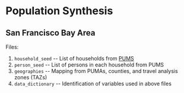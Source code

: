 # Population Synthesis
## San Francisco Bay Area

Files:
1. `household_seed` -- List of households from [PUMS](https://www.census.gov/programs-surveys/acs/technical-documentation/pums/documentation.html)
2. `person_seed` -- List of persons in each household from PUMS
3. `geographies` -- Mapping from PUMAs, counties, and travel analysis zones (TAZs)
4. `data_dictionary` -- Identification of variables used in above files
